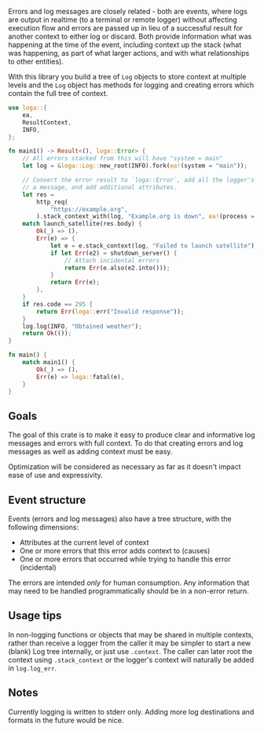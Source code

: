 Errors and log messages are closely related - both are events, where logs are output in realtime (to a terminal or remote logger) without affecting execution flow and errors are passed up in lieu of a successful result for another context to either log or discard. Both provide information what was happening at the time of the event, including context up the stack (what was happening, as part of what larger actions, and with what relationships to other entities).

With this library you build a tree of `Log` objects to store context at multiple levels and the `Log` object has methods for logging and creating errors which contain the full tree of context.

```rust
use loga::{
    ea,
    ResultContext,
    INFO,
};

fn main1() -> Result<(), loga::Error> {
    // All errors stacked from this will have "system = main"
    let log = &loga::Log::new_root(INFO).fork(ea!(system = "main"));

    // Convert the error result to `loga::Error`, add all the logger's attributes, add
    // a message, and add additional attributes.
    let res =
        http_req(
            "https://example.org",
        ).stack_context_with(log, "Example.org is down", ea!(process = "get_weather"))?;
    match launch_satellite(res.body) {
        Ok(_) => (),
        Err(e) => {
            let e = e.stack_context(log, "Failed to launch satellite");
            if let Err(e2) = shutdown_server() {
                // Attach incidental errors
                return Err(e.also(e2.into()));
            }
            return Err(e);
        },
    }
    if res.code == 295 {
        return Err(loga::err("Invalid response"));
    }
    log.log(INFO, "Obtained weather");
    return Ok(());
}

fn main() {
    match main1() {
        Ok(_) => (),
        Err(e) => loga::fatal(e),
    }
}
```

## Goals

The goal of this crate is to make it easy to produce clear and informative log messages and errors with full context. To do that creating errors and log messages as well as adding context must be easy.

Optimization will be considered as necessary as far as it doesn't impact ease of use and expressivity.

## Event structure

Events (errors and log messages) also have a tree structure, with the following dimensions:

- Attributes at the current level of context
- One or more errors that this error adds context to (causes)
- One or more errors that occurred while trying to handle this error (incidental)

The errors are intended _only_ for human consumption. Any information that may need to be handled programmatically should be in a non-error return.

## Usage tips

In non-logging functions or objects that may be shared in multiple contexts, rather than receive a logger from the caller it may be simpler to start a new (blank) Log tree internally, or just use `.context`. The caller can later root the context using `.stack_context` or the logger's context will naturally be added in `log.log_err`.

## Notes

Currently logging is written to stderr only. Adding more log destinations and formats in the future would be nice.
